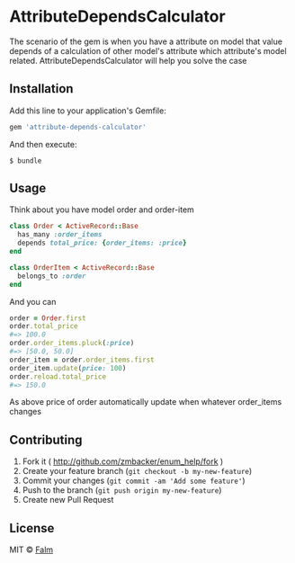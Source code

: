 # AttributeDependsCalculator

The scenario of the gem is when you have a attribute on model that value depends of a calculation of other model's attribute which attribute's model related. AttributeDependsCalculator will help you solve the case

## Installation

Add this line to your application's Gemfile:

```ruby
gem 'attribute-depends-calculator'
```

And then execute:

    $ bundle

## Usage
Think about you have model order and order-item
```ruby
class Order < ActiveRecord::Base
  has_many :order_items
  depends total_price: {order_items: :price}
end

class OrderItem < ActiveRecord::Base
  belongs_to :order
end
```
And you can
```ruby
order = Order.first
order.total_price
#=> 100.0
order.order_items.pluck(:price)
#=> [50.0, 50.0]
order_item = order.order_items.first
order_item.update(price: 100)
order.reload.total_price
#=> 150.0
```
As above price of order automatically update when whatever order_items changes

## Contributing

1. Fork it ( http://github.com/zmbacker/enum_help/fork )
2. Create your feature branch (`git checkout -b my-new-feature`)
3. Commit your changes (`git commit -am 'Add some feature'`)
4. Push to the branch (`git push origin my-new-feature`)
5. Create new Pull Request

## License
MIT © [Falm](https://github.com/falm)
